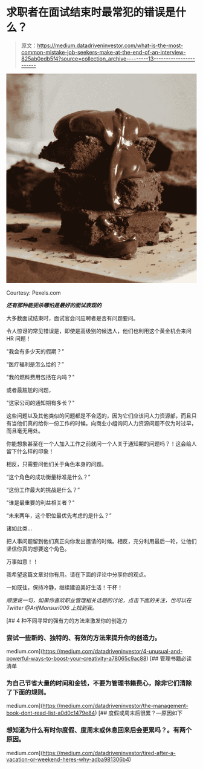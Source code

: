 # 求职者在面试结束时最常犯的错误是什么？

> 原文：<https://medium.datadriveninvestor.com/what-is-the-most-common-mistake-job-seekers-make-at-the-end-of-an-interview-825ab0edb5f4?source=collection_archive---------13----------------------->

![](img/0541807893d53f291aa8ebbfd770004c.png)

Courtesy: Pexels.com

***还有那种能扼杀哪怕是最好的面试表现的***

大多数面试结束时，面试官会问应聘者是否有问题要问。

令人惊讶的常见错误是，即使是高级别的候选人，他们也利用这个黄金机会来问 HR 问题！

"我会有多少天的假期？"

“医疗福利是怎么给的？”

"我的燃料费用包括在内吗？"

或者最尴尬的问题，

"这家公司的通知期有多长？"

这些问题以及其他类似的问题都是不合适的，因为它们应该问人力资源部，而且只有当他们真的给你一份工作的时候。向商业小组询问人力资源问题不仅为时过早，而且毫无用处。

你能想象甚至在一个人加入工作之前就问一个人关于通知期的问题吗？！这会给人留下什么样的印象！

相反，只需要问他们关于角色本身的问题。

“这个角色的成功衡量标准是什么？”

“这份工作最大的挑战是什么？”

"谁是最重要的利益相关者？"

“未来两年，这个职位最优先考虑的是什么？”

诸如此类…

把人事问题留到他们真正向你发出邀请的时候。相反，充分利用最后一轮，让他们坚信你真的想要这个角色。

万事如意！！

我希望这篇文章对你有用。请在下面的评论中分享你的观点。

一如既往，保持冷静，继续建设美好生活！干杯！

*顺便说一句，如果你喜欢职业管理相关话题的讨论，点击下面的关注，也可以在 Twitter @ArifMansuri006 上找到我。*

[](https://medium.com/datadriveninvestor/4-unusual-and-powerful-ways-to-boost-your-creativity-a78065c9ac88) [## 4 种不同寻常的强有力的方法来激发你的创造力

### 尝试一些新的、独特的、有效的方法来提升你的创造力。

medium.com](https://medium.com/datadriveninvestor/4-unusual-and-powerful-ways-to-boost-your-creativity-a78065c9ac88) [](https://medium.com/datadriveninvestor/the-management-book-dont-read-list-a0d0c1479e84) [## 管理书籍必读清单

### 为自己节省大量的时间和金钱，不要为管理书籍费心，除非它们清除了下面的规则。

medium.com](https://medium.com/datadriveninvestor/the-management-book-dont-read-list-a0d0c1479e84) [](https://medium.com/datadriveninvestor/tired-after-a-vacation-or-weekend-heres-why-adba981306b4) [## 度假或周末后很累？—原因如下

### 想知道为什么有时你度假、度周末或休息回来后会更累吗？。有两个原因。

medium.com](https://medium.com/datadriveninvestor/tired-after-a-vacation-or-weekend-heres-why-adba981306b4)